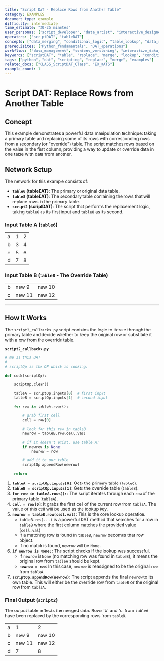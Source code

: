 ```yaml
---
title: "Script DAT - Replace Rows from Another Table"
category: EXAMPLES
document_type: example
difficulty: intermediate
time_estimate: "20-25 minutes"
user_personas: ["script_developer", "data_artist", "interactive_designer"]
operators: ["scriptDAT", "tableDAT"]
concepts: ["data_merging", "conditional_logic", "table_lookup", "data_replacement"]
prerequisites: ["Python_fundamentals", "DAT_operations"]
workflows: ["data_management", "content_versioning", "interactive_data_updating"]
keywords: ["scriptDAT", "table", "replace", "merge", "lookup", "conditional"]
tags: ["python", "dat", "scripting", "replace", "merge", "examples"]
related_docs: ["CLASS_ScriptDAT_Class", "EX_DATS"]
example_count: 1
---
```


# Script DAT: Replace Rows from Another Table

## Concept

This example demonstrates a powerful data manipulation technique: taking a primary table and replacing some of its rows with corresponding rows from a secondary (or "override") table. The script matches rows based on the value in the first column, providing a way to update or override data in one table with data from another.

## Network Setup

The network for this example consists of:

-   **`table6` (tableDAT)**: The primary or original data table.
-   **`table8` (tableDAT)**: The secondary table containing the rows that will replace rows in the primary table.
-   **`script2` (scriptDAT)**: The script that performs the replacement logic, taking `table6` as its first input and `table8` as its second.

### Input Table A (`table6`)

|   |   |   |
|---|---|---|
| a | 1 | 2 |
| b | 3 | 4 |
| c | 5 | 6 |
| d | 7 | 8 |

### Input Table B (`table8` - The Override Table)

|   |        |        |
|---|--------|--------|
| b | new 9  | new 10 |
| c | new 11 | new 12 |

---

## How It Works

The `script2_callbacks.py` script contains the logic to iterate through the primary table and decide whether to keep the original row or substitute it with a row from the override table.

**`script2_callbacks.py`**
```python
# me is this DAT.
# 
# scriptOp is the OP which is cooking.

def cook(scriptOp):

	scriptOp.clear()

	tableA = scriptOp.inputs[0]	 # first input
	tableB = scriptOp.inputs[1]	 # second input

	for row in tableA.rows():

		# grab first cell
		cell = row[0]

		# look for this row in tableB
		newrow = tableB.row(cell.val)

		# if it doesn't exist, use table A:
		if newrow is None:
			newrow = row

		# add it to our table
		scriptOp.appendRow(newrow)

	return
```

1.  **`tableA = scriptOp.inputs[0]`**: Gets the primary table (`table6`).
2.  **`tableB = scriptOp.inputs[1]`**: Gets the override table (`table8`).
3.  **`for row in tableA.rows():`**: The script iterates through each `row` of the primary table (`tableA`).
4.  **`cell = row[0]`**: It grabs the first cell of the current row from `tableA`. The value of this cell will be used as the lookup key.
5.  **`newrow = tableB.row(cell.val)`**: This is the core lookup operation.
    -   `tableB.row(...)` is a powerful DAT method that searches for a row in `tableB` where the first column matches the provided value (`cell.val`).
    -   If a matching row is found in `tableB`, `newrow` becomes that row object.
    -   If no match is found, `newrow` will be `None`.
6.  **`if newrow is None:`**: The script checks if the lookup was successful.
    -   If `newrow` is `None` (no matching row was found in `tableB`), it means the original row from `tableA` should be kept.
    -   **`newrow = row`**: In this case, `newrow` is reassigned to be the original `row` from `tableA`.
7.  **`scriptOp.appendRow(newrow)`**: The script appends the final `newrow` to its own table. This will either be the override row from `tableB` or the original row from `tableA`.

### Final Output (`script2`)

The output table reflects the merged data. Rows 'b' and 'c' from `table6` have been replaced by the corresponding rows from `table8`.

|   |        |        |
|---|--------|--------|
| a | 1      | 2      |
| b | new 9  | new 10 |
| c | new 11 | new 12 |
| d | 7      | 8      |
